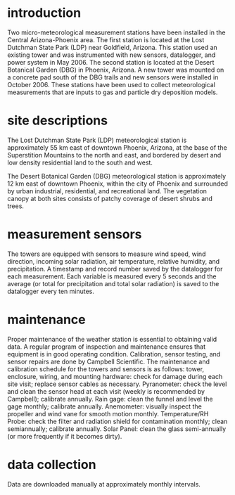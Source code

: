 # introduction

Two micro-meteorological measurement stations have been installed in the
Central Arizona-Phoenix area. The first station is located at the Lost Dutchman
State Park (LDP) near Goldfield, Arizona. This station used an existing tower and
was instrumented with new sensors, datalogger, and power system in May 2006.
The second station is located at the Desert Botanical Garden (DBG) in Phoenix,
Arizona. A new tower was mounted on a concrete pad south of the DBG trails and
new sensors were installed in October 2006. These stations have been used to
collect meteorological measurements that are inputs to gas and particle dry
deposition models. 

# site descriptions

The Lost Dutchman State Park (LDP) meteorological station is approximately 55
km east of downtown Phoenix, Arizona, at the base of the Superstition Mountains
to the north and east, and bordered by desert and low density residential land
to the south and west.

The Desert Botanical Garden (DBG) meteorological station is approximately 12 km
east of downtown Phoenix, within the city of Phoenix and surrounded by urban
industrial, residential, and recreational land. The vegetation canopy at both
sites consists of patchy coverage of desert shrubs and trees.

# measurement sensors

The towers are equipped with sensors to measure wind speed, wind direction,
incoming solar radiation, air temperature, relative humidity, and precipitation.
A timestamp and record number saved by the datalogger for each measurement. Each
variable is measured every 5 seconds and the average (or total for precipitation
and total solar radiation) is saved to the datalogger every ten minutes.

# maintenance

Proper maintenance of the weather station is essential to obtaining valid data.
A regular program of inspection and maintenance ensures that equipment is in
good operating condition. Calibration, sensor testing, and sensor repairs are
done by Campbell Scientific. The maintenance and calibration schedule for the
towers and sensors is as follows: tower, enclosure, wiring, and mounting
hardware: check for damage during each site visit; replace sensor cables as
necessary. Pyranometer: check the level and clean the sensor head at each visit
(weekly is recommended by Campbell); calibrate annually. Rain gage: clean the
funnel and level the gage monthly; calibrate annually. Anemometer: visually
inspect the propeller and wind vane for smooth motion monthly. Temperature/RH
Probe: check the filter and radiation shield for contamination monthly; clean
semiannually; calibrate annually. Solar Panel: clean the glass semi-annually (or
more frequently if it becomes dirty).

# data collection

Data are downloaded manually at approximately monthly intervals.
